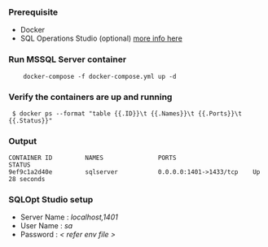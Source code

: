 ### Prerequisite
* Docker
* SQL Operations Studio (optional) [more info here](https://github.com/Microsoft/sqlopsstudio)

### Run MSSQL Server container
```console
    docker-compose -f docker-compose.yml up -d
```

### Verify the containers are up and running 
```console
 $ docker ps --format "table {{.ID}}\t {{.Names}}\t {{.Ports}}\t {{.Status}}"
```

### Output
```console
CONTAINER ID         NAMES               PORTS                     STATUS
9ef9c1a2d40e         sqlserver           0.0.0.0:1401->1433/tcp    Up 28 seconds
```

### SQLOpt Studio setup
* Server Name : *localhost,1401*
* User Name : *sa*
* Password : *< refer env file >*

